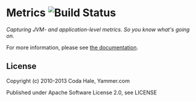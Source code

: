 Metrics ![Build Status](https://api.travis-ci.org/codahale/metrics.png)
=======

*Capturing JVM- and application-level metrics. So you know what's going on.*

For more information, please see [the documentation](http://metrics.codahale.com).


License
-------

Copyright (c) 2010-2013 Coda Hale, Yammer.com

Published under Apache Software License 2.0, see LICENSE
